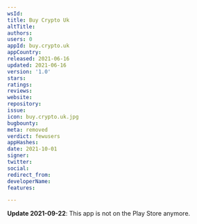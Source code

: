 ```yaml
---
wsId: 
title: Buy Crypto Uk
altTitle: 
authors: 
users: 0
appId: buy.crypto.uk
appCountry: 
released: 2021-06-16
updated: 2021-06-16
version: '1.0'
stars: 
ratings: 
reviews: 
website: 
repository: 
issue: 
icon: buy.crypto.uk.jpg
bugbounty: 
meta: removed
verdict: fewusers
appHashes: 
date: 2021-10-01
signer: 
twitter: 
social: 
redirect_from: 
developerName: 
features: 

---
```


<!-- Emanuel thinks this is probably a scam. See https://gitlab.com/walletscrutiny/walletScrutinyCom/-/issues/314 -->
**Update 2021-09-22**: This app is not on the Play Store anymore.
